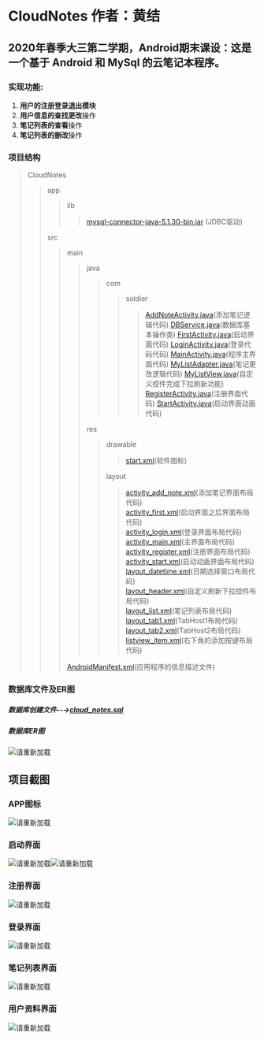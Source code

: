 # CloudNotes 作者：黄结

## 2020年春季大三第二学期，Android期末课设：这是一个基于 Android 和 MySql 的云笔记本程序。

### 实现功能:   
  1. **用户的注册登录退出模块**
  2. **用户信息的查找更改**操作
  3. **笔记列表的查看**操作
  4. **笔记列表的删改**操作
### 项目结构
>CloudNotes
>>app   
>>>lib   
>>>>[mysql-connector-java-5.1.30-bin.jar](app/libs/mysql-connector-java-5.1.30-bin.jar) (JDBC驱动)
>>
>>src   
>>>main   
>>>>java   
>>>>>com
>>>>>>soldier
>>>>>>>[AddNoteActivity.java](app/src/main/java/cn/wxxwwx98/mytestapp/AddNoteActivity.java)(添加笔记逻辑代码)
>>>>>>>[DBService.java](app/src/main/java/cn/wxxwwx98/mytestapp/DBService.java)(数据库基本操作类)
>>>>>>>[FirstActivity.java](app/src/main/java/cn/wxxwwx98/mytestapp/FirstActivity.java)(启动界面代码)
>>>>>>>[LoginActivity.java](app/src/main/java/cn/wxxwwx98/mytestapp/LoginActivity.java)(登录代码代码)
>>>>>>>[MainActivity.java](app/src/main/java/cn/wxxwwx98/mytestapp/MainActivity.java)(程序主界面代码)
>>>>>>>[MyListAdapter.java](app/src/main/java/cn/wxxwwx98/mytestapp/MyListAdapter.java)(笔记更改逻辑代码)
>>>>>>>[MyListView.java](app/src/main/java/cn/wxxwwx98/mytestapp/MyListView.java)(自定义控件完成下拉刷新功能)
>>>>>>>[RegisterActivity.java](app/src/main/java/cn/wxxwwx98/mytestapp/RegisterActivity.java)(注册界面代码)
>>>>>>>[StartActivity.java](app/src/main/java/cn/wxxwwx98/mytestapp/StartActivity.java)(启动界面动画代码)
>>>>
>>>>res  
>>>>>drawable
>>>>>>[start.xml](app/src/main/res/drawable/start.xml)(软件图标) 
>>>>>
>>>>>layout
>>>>>>[activity_add_note.xml](app/src/main/res/layout/activity_add_note.xml)(添加笔记界面布局代码)   
>>>>>>[activity_first.xml](app/src/main/res/layout/activity_first.xml)(启动界面之后界面布局代码)    
>>>>>>[activity_login.xml](app/src/main/res/layout/activity_login.xml)(登录界面布局代码)    
>>>>>>[activity_main.xml](app/src/main/res/layout/activity_main.xml)(主界面布局代码)    
>>>>>>[activity_register.xml](app/src/main/res/layout/activity_register.xml)(注册界面布局代码)    
>>>>>>[activity_start.xml](app/src/main/res/layout/activity_start.xml)(启动动画界面布局代码)     
>>>>>>[layout_datetime.xml](app/src/main/res/layout/layout_datetime.xml)(日期选择窗口布局代码)      
>>>>>>[layout_header.xml](app/src/main/res/layout/layout_header.xml)(自定义刷新下拉控件布局代码)     
>>>>>>[layout_list.xml](app/src/main/res/layout/layout_list.xml)(笔记列表布局代码)    
>>>>>>[layout_tab1.xml](app/src/main/res/layout/layout_tab1.xml)(TabHost1布局代码)    
>>>>>>[layout_tab2.xml](app/src/main/res/layout/layout_tab2.xml)(TabHost2布局代码)      
>>>>>>[listview_item.xml](app/src/main/res/layout/listview_item.xml)(右下角的添加按键布局代码)    
>>>      
>>>[AndroidManifest.xml](app/src/main/AndroidManifest.xml)(应用程序的信息描述文件)
### 数据库文件及ER图
##### 数据库创建文件--→[cloud_notes.sql](cloud_notes.sql数据表)
##### 数据库ER图   
![请重新加载](/MdImage/DbERImage.png "数据库ER图")
## 项目截图
### APP图标   
![请重新加载](/MdImage/IconImage.png "APP图标")   
### 启动界面
![请重新加载](/MdImage/LayoutStartImage1.png "启动界面")![请重新加载](/MdImage/LayoutStartImage2.png "启动界面")   
### 注册界面
![请重新加载](/MdImage/LayoutRegisterImage.png "注册界面")   
### 登录界面
![请重新加载](/MdImage/LayoutLoginImage.png "登录界面")   
### 笔记列表界面
![请重新加载](/MdImage/LayoutTabHost1Image.png "笔记列表界面")   
### 用户资料界面
![请重新加载](/MdImage/LayoutTabHost2Image.png "用户资料界面")   

